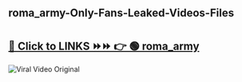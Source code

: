 
 ## roma_army-Only-Fans-Leaked-Videos-Files

# <h2><a href="https://mediaupload.pro?roma_army">🔗 Click to LINKS ⏩⏩ 👉 🟢 roma_army </a></h2>

<a href="https://mediaupload.pro?roma_army" rel="nofollow" data-target="animated-image.originalLink"><img src="https://i.ibb.co.com/xMMVF88/686577567.gif" alt="Viral Video Original" style="max-width: 100%; display: inline-block;" data-target="animated-image.originalImage"></a>